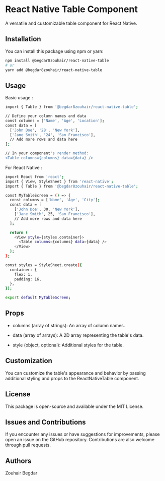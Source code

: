 # React Native Table Component

A versatile and customizable table component for React Native.


## Installation

You can install this package using npm or yarn:

```bash
npm install @begdar8zouhair/react-native-table
# or
yarn add @begdar8zouhair/react-native-table

```

## Usage

 Basic usage :

```bash
import { Table } from '@begdar8zouhair/react-native-table';

// Define your column names and data
const columns = ['Name', 'Age', 'Location'];
const data = [
  ['John Doe', '28', 'New York'],
  ['Jane Smith', '24', 'San Francisco'],
  // Add more rows and data here
];

// In your component's render method:
<Table columns={columns} data={data} />
```

For React Native :

```bash
import React from 'react';
import { View, StyleSheet } from 'react-native';
import { Table } from '@begdar8zouhair/react-native-table';

const MyTableScreen = () => {
  const columns = ['Name', 'Age', 'City'];
  const data = [
    ['John Doe', 30, 'New York'],
    ['Jane Smith', 25, 'San Francisco'],
    // Add more rows and data here
  ];

  return (
    <View style={styles.container}>
      <Table columns={columns} data={data} />
    </View>
  );
};

const styles = StyleSheet.create({
  container: {
    flex: 1,
    padding: 16,
  },
});

export default MyTableScreen;
```

## Props
+ columns (array of strings): An array of column names.

+ data (array of arrays): A 2D array representing the table's data.

+ style (object, optional): Additional styles for the table.

 ## Customization
You can customize the table's appearance and behavior by passing additional styling and props to the ReactNativeTable component.

## License
This package is open-source and available under the MIT License.

## Issues and Contributions
If you encounter any issues or have suggestions for improvements, please open an issue on the GitHub repository. Contributions are also welcome through pull requests.

## Authors
Zouhair Begdar


